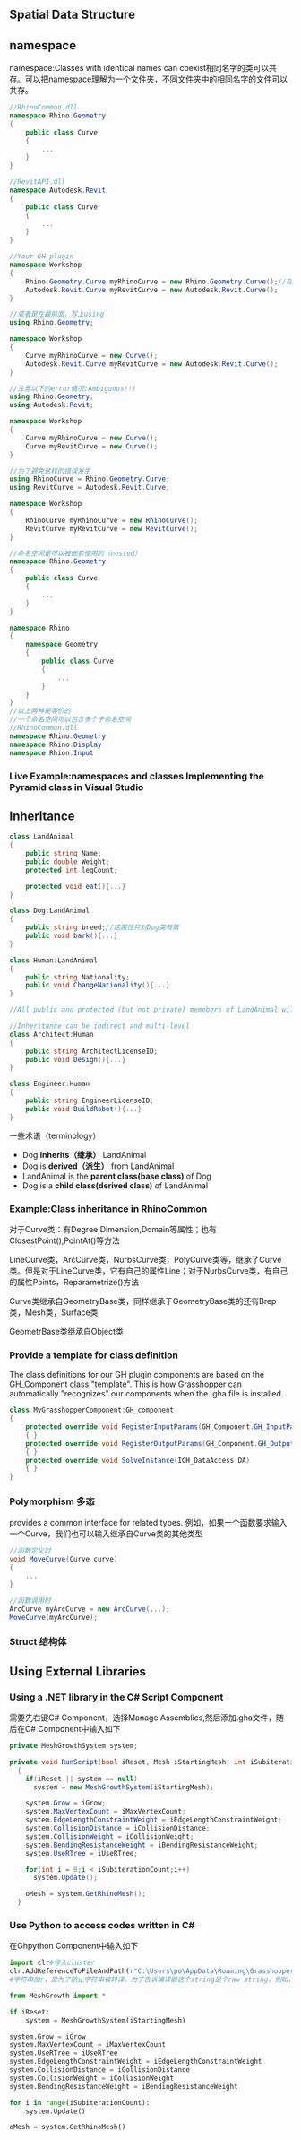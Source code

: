 ## Spatial Data Structure

## namespace
namespace:Classes with identical names can coexist相同名字的类可以共存。可以把namespace理解为一个文件夹，不同文件夹中的相同名字的文件可以共存。

```c#
//RhinoCommon.dll
namespace Rhino.Geometry
{
    public class Curve
    {
        ...
    }
}

//RevitAPI.dll
namespace Autodesk.Revit
{
    public class Curve
    {
        ...
    }
}

//Your GH plugin
namespace Workshop
{
    Rhino.Geometry.Curve myRhinoCurve = new Rhino.Geometry.Curve();//在调用别的命名空间中的类时，要写出全名
    Autodesk.Revit.Curve myRevitCurve = new Autodesk.Revit.Curve();
}

//或者是在最前面，写上using
using Rhino.Geometry;

namespace Workshop
{
    Curve myRhinoCurve = new Curve();
    Autodesk.Revit.Curve myRevitCurve = new Autodesk.Revit.Curve();
}

//注意以下的error情况:Ambiguous!!!
using Rhino.Geometry;
using Autodesk.Revit;

namespace Workshop
{
    Curve myRhinoCurve = new Curve();
    Curve myRevitCurve = new Curve();
}

//为了避免这样的错误发生
using RhinoCurve = Rhino.Geometry.Curve;
using RevitCurve = Autodesk.Revit.Curve;

namespace Workshop
{
    RhinoCurve myRhinoCurve = new RhinoCurve();
    RevitCurve myRevitCurve = new RevitCurve();
}

//命名空间是可以被嵌套使用的（nested）
namespace Rhino.Geometry
{
    public class Curve
    {
        ...
    }
}

namespace Rhino
{
    namespace Geometry
    {
        public class Curve
        {
            ...
        }
    }
}
//以上两种是等价的
//一个命名空间可以包含多个子命名空间
//RhinoCommon.dll
namespace Rhino.Geometry
namespace Rhino.Display
namespace Rhion.Input
```

### Live Example:namespaces and classes  Implementing the Pyramid class in Visual Studio


## Inheritance
```c#
class LandAnimal
{
    public string Name;
    public double Weight;
    protected int legCount;

    protected void eat(){...}
}

class Dog:LandAnimal
{
    public string breed;//这属性只对Dog类有效
    public void bark(){...}
}

class Human:LandAnimal
{
    public string Nationality;
    public void ChangeNationality(){...}
}

//All public and protected (but not private) memebers of LandAnimal will automatically be added to Dog (and Human) class definition

//Inheritance can be indirect and multi-level
class Architect:Human
{
    public string ArchitectLicenseID;
    public void Design(){...}
}

class Engineer:Human
{
    public string EngineerLicenseID;
    public void BuildRobot(){...}
}
```
一些术语（terminology）
- Dog **inherits（继承）** LandAnimal
- Dog is **derived（派生）** from LandAnimal
- LandAnimal is the **parent class(base class)** of Dog
- Dog is a **child class(derived class)** of LandAnimal

### Example:Class inheritance in RhinoCommon

对于Curve类：有Degree,Dimension,Domain等属性；也有ClosestPoint(),PointAt()等方法

LineCurve类，ArcCurve类，NurbsCurve类，PolyCurve类等，继承了Curve类。但是对于LineCurve类，它有自己的属性Line；对于NurbsCurve类，有自己的属性Points，Reparametrize()方法

Curve类继承自GeometryBase类，同样继承于GeometryBase类的还有Brep类，Mesh类，Surface类

GeometrBase类继承自Object类

### Provide a template for class definition
The class definitions for our GH plugin components are based on the GH_Component class "template".
This is how Grasshopper can automatically "recognizes" our components when the .gha file is installed.

```c#
class MyGrasshopperComponent:GH_component
{
    protected override void RegisterInputParams(GH_Component.GH_InputParamManager pManager)
    { }
    protected override void RegisterOutputParams(GH_Component.GH_OutputParamManager pManager)
    { }
    protected override void SolveInstance(IGH_DataAccess DA)
    { }
}
```

### Polymorphism 多态
provides a common interface for related types.
例如，如果一个函数要求输入一个Curve，我们也可以输入继承自Curve类的其他类型
```c#
//函数定义时
void MoveCurve(Curve curve)
{
    ...
}

//函数调用时
ArcCurve myArcCurve = new ArcCurve(...);
MoveCurve(myArcCurve);

```

### Struct 结构体

## Using External Libraries
### Using a .NET library in the C# Script Component
需要先右键C# Component，选择Manage Assemblies,然后添加.gha文件，随后在C# Component中输入如下
```c#
private MeshGrowthSystem system;

private void RunScript(bool iReset, Mesh iStartingMesh, int iSubiterationCount, bool iGrow, int iMaxVertexCount, double iEdgeLengthConstraintWeight, double iCollisionDistance, double iCollisionWeight, double iBendingResistanceWeight, bool iUseRTree, ref object oMesh)
  {
    if(iReset || system == null)
      system = new MeshGrowthSystem(iStartingMesh);

    system.Grow = iGrow;
    system.MaxVertexCount = iMaxVertexCount;
    system.EdgeLengthConstraintWeight = iEdgeLengthConstraintWeight;
    system.CollisionDistance = iCollisionDistance;
    system.CollisionWeight = iCollisionWeight;
    system.BendingResistanceWeight = iBendingResistanceWeight;
    system.UseRTree = iUseRTree;

    for(int i = 0;i < iSubiterationCount;i++)
      system.Update();

    oMesh = system.GetRhinoMesh();
  }
```
### Use Python to access codes written in C#
在Ghpython Component中输入如下
```python
import clr#导入cluster
clr.AddReferenceToFileAndPath(r"C:\Users\po\AppData\Roaming\Grasshopper\Libraries\MeshGrowth.gha")
#字符串加r，是为了防止字符串被转译。为了告诉编译器这个string是个raw string，例如，\n 在raw string中，是两个字符，\和n， 而不会转意为换行符。

from MeshGrowth import *

if iReset:
    system = MeshGrowthSystem(iStartingMesh)

system.Grow = iGrow
system.MaxVertexCount = iMaxVertexCount
system.UseRTree = iUseRTree
system.EdgeLengthConstraintWeight = iEdgeLengthConstraintWeight
system.CollisionDistance = iCollisionDistance
system.CollisionWeight = iCollisionWeight
system.BendingResistanceWeight = iBendingResistanceWeight

for i in range(iSubiterationCount):
    system.Update()

oMesh = system.GetRhinoMesh()
```